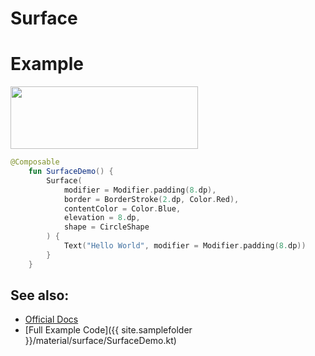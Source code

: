 <!---
This is the API of version 1.0.5
-->
# Surface

# Example

<p align="left">
  <img src ="{{ site.images }}/material/surface/surfacedemo.png" height=100 width=300 />
</p>

```kotlin
@Composable
    fun SurfaceDemo() {
        Surface(
            modifier = Modifier.padding(8.dp),
            border = BorderStroke(2.dp, Color.Red),
            contentColor = Color.Blue,
            elevation = 8.dp,
            shape = CircleShape
        ) {
            Text("Hello World", modifier = Modifier.padding(8.dp))
        }
    }
```


## See also:
* [Official Docs](https://developer.android.com/reference/kotlin/androidx/compose/material/package-summary#surface)
* [Full Example Code]({{ site.samplefolder }}/material/surface/SurfaceDemo.kt)
